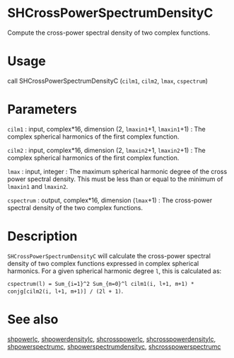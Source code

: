 # SHCrossPowerSpectrumDensityC 

Compute the cross-power spectral density of two complex functions.

# Usage

call SHCrossPowerSpectrumDensityC (`cilm1`, `cilm2`, `lmax`, `cspectrum`)

# Parameters

`cilm1` : input, complex\*16, dimension (2, `lmaxin1`+1, `lmaxin1`+1)
:   The complex spherical harmonics of the first complex function.

`cilm2` : input, complex\*16, dimension (2, `lmaxin2`+1, `lmaxin2`+1)
:   The complex spherical harmonics of the first complex function.
	
`lmax` : input, integer
:   The maximum spherical harmonic degree of the cross power spectral density. This must be less than or equal to the minimum of `lmaxin1` and `lmaxin2`.

`cspectrum` : output, complex\*16, dimension (`lmax`+1)
:   The cross-power spectral density of the two complex functions.

# Description

`SHCrossPowerSpectrumDensityC` will calculate the cross-power spectral density of two complex functions expressed in complex spherical harmonics. For a given spherical harmonic degree `l`, this is calculated as:

`cspectrum(l) = Sum_{i=1}^2 Sum_{m=0}^l cilm1(i, l+1, m+1) * conjg[cilm2(i, l+1, m+1)] / (2l + 1)`.

# See also

[shpowerlc](shpowerlc.html), [shpowerdensitylc](shpowerdensitylc.html), [shcrosspowerlc](shcrosspowerlc.html), [shcrosspowerdensitylc](shcrosspowerdensitylc.html), [shpowerspectrumc](shpowerspectrumc.html), [shpowerspectrumdensityc](shpowerspectrumdensityc.html), [shcrosspowerspectrumc](shcrosspowerspectrumc.html)
